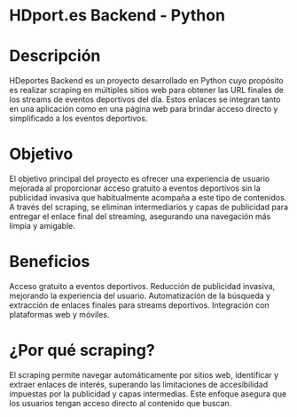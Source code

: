 # HDport.es Backend - Python

# Descripción

HDeportes Backend es un proyecto desarrollado en Python cuyo propósito es realizar scraping en múltiples sitios web para obtener las URL finales de los streams de eventos deportivos del día. Estos enlaces se integran tanto en una aplicación como en una página web para brindar acceso directo y simplificado a los eventos deportivos.

# Objetivo

El objetivo principal del proyecto es ofrecer una experiencia de usuario mejorada al proporcionar acceso gratuito a eventos deportivos sin la publicidad invasiva que habitualmente acompaña a este tipo de contenidos. A través del scraping, se eliminan intermediarios y capas de publicidad para entregar el enlace final del streaming, asegurando una navegación más limpia y amigable.

# Beneficios

Acceso gratuito a eventos deportivos.
Reducción de publicidad invasiva, mejorando la experiencia del usuario.
Automatización de la búsqueda y extracción de enlaces finales para streams deportivos.
Integración con plataformas web y móviles.

# ¿Por qué scraping?

El scraping permite navegar automáticamente por sitios web, identificar y extraer enlaces de interés, superando las limitaciones de accesibilidad impuestas por la publicidad y capas intermedias. Este enfoque asegura que los usuarios tengan acceso directo al contenido que buscan.
